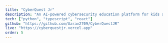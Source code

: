 ```yaml
---
title: "CyberQuest Jr"
description: "An AI-powered cybersecurity education platform for kids aged 8-18. Features personalized learning with Google Gemini AI, adaptive assessments, interactive gaming modules, and progress tracking with XP and achievements."
tech: ["python", "typescript", "react"]
github: "https://github.com/Aarav2709/CyberQuestJR"
live: "https://cyberquestjr.vercel.app"
order: 5
---
```

